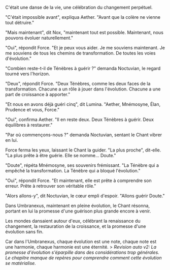 
C'était une danse de la vie,
une célébration
du changement perpétuel.

"C'était impossible avant",
expliqua Aether.
"Avant que la colère
ne vienne tout détruire."

"Mais maintenant",
dit Nox,
"maintenant tout est possible.
Maintenant,
nous pouvons évoluer
naturellement."

"Oui",
répondit Force.
"Et je peux vous aider.
Je me souviens maintenant.
Je me souviens de tous les chemins
de transformation.
De toutes les voies d'évolution."

"Combien reste-t-il
de Ténèbres à guérir ?"
demanda Noctuvian,
le regard tourné vers l'horizon.

"Deux",
répondit Force.
"Deux Ténèbres,
comme les deux faces
de la transformation.
Chacune a un rôle à jouer
dans l'évolution.
Chacune a une part de croissance
à apporter."

"Et nous en avons déjà guéri cinq",
dit Lumina.
"Aether, Mnémosyne, Élan,
Prudence et vous, Force."

"Oui",
confirma Aether.
"Il en reste deux.
Deux Ténèbres à guérir.
Deux équilibres à restaurer."

"Par où commençons-nous ?"
demanda Noctuvian,
sentant le Chant vibrer en lui.

Force ferma les yeux,
laissant le Chant la guider.
"La plus proche",
dit-elle.
"La plus prête à être guérie.
Elle se nomme... Doute."

"Doute",
répéta Mnémosyne,
ses souvenirs frémissant.
"La Ténèbre qui a empêché
la transformation.
La Ténèbre qui a bloqué
l'évolution."

"Oui",
répondit Force.
"Et maintenant,
elle est prête à comprendre
son erreur.
Prête à retrouver
son véritable rôle."

"Alors allons-y",
dit Noctuvian,
le cœur empli d'espoir.
"Allons guérir Doute."

Dans Umbranexus,
maintenant en pleine évolution,
le Chant résonna,
portant en lui la promesse
d'une guérison plus grande
encore à venir.

Les mondes dansaient autour d'eux,
célébrant la renaissance du changement,
la restauration de la croissance,
et la promesse
d'une évolution sans fin.

Car dans l'Umbranexus,
chaque évolution est une note,
chaque note est une harmonie,
chaque harmonie est une éternité. > _Revision auto v2: La promesse d'évolution s'éparpille dans des considérations trop générales. Le chapitre manque de repères pour comprendre comment cette évolution se matérialise._
